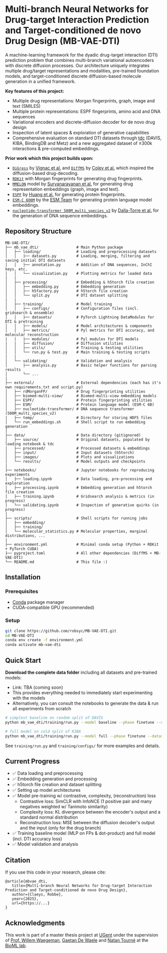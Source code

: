 # Multi-branch Neural Networks for Drug-target Interaction Prediction and Target-conditioned de novo Drug Design (MB-VAE-DTI)

A machine-learning framework for the dyadic drug-target interaction (DTI) prediction problem that combines multi-branch variational autoencoders with discrete diffusion processes. Our architecture uniquely integrates multiple drug/target representations and modalities, pre-trained foundation models, and target-conditioned discrete diffusion-based molecule generation in a unified framework.

**Key features of this project:**
- Multiple drug representations: Morgan fingerprints, graph, image and text (SMILES)
- Multiple protein representations: ESPF fingerprints, amino acid and DNA sequences
- Variational encoders and discrete-diffusion decoder for de novo drug design
- Inspection of latent spaces & exploration of generative capabilities
- Comprehensive evaluation on standard DTI datasets through [tdc](https://tdcommons.ai/) (DAVIS, KIBA, BindingDB and Metz) and a new aggregated dataset of ±300k interactions & pre-computed embeddings.

**Prior work which this project builds upon:**
- [`DiGress`](https://github.com/cvignac/DiGress) by [Vignac et al.](https://arxiv.org/abs/2209.14734) and [`DiffMS`](https://github.com/coleygroup/DiffMS) by [Coley et al.](https://arxiv.org/abs/2409.10000) which inspired the diffusion-based drug-decoding.
- [`RDKit`](https://www.rdkit.org/) with Morgan fingerprints for generating drug fingerprints.
- [`MMELON`](https://github.com/BiomedSciAI/biomed-multi-view) model by [Suryanarayanan et al.](https://arxiv.org/abs/2410.19704) for generating drug representation embeddings (graph, image and text).
- [`ESPF`](https://github.com/kexinhuang12345/ESPF) by [Huang et al.](https://static1.squarespace.com/static/58f7aae1e6f2e1a0f9a56616/t/5e370e2d12092f15876d5753/1580666413389/paper.pdf) for generating protein fingerprints.
- [`ESM-C 600M`](https://github.com/evolutionaryscale/esm) by the [ESM Team](https://evolutionaryscale.ai/blog/esm-cambrian) for generating protein language model embeddings.
- [`nucleotide-transformer 500M_multi_species_v2`](https://github.com/instadeepai/nucleotide-transformer) by [Dalla-Torre et al.](https://www.biorxiv.org/content/10.1101/2023.01.11.523679v2) for the generation of DNA sequence embeddings.

## Repository Structure

```
MB-VAE-DTI/
├── mb_vae_dti/                 # Main Python package
│   ├── loading/                # Loading and preprocessing datasets
│   │   ├── datasets.py         # Loading, merging, filtering and saving initial DTI datasets
│   │   ├── annotation.py       # Addition of DNA sequences, InChI keys, etc.
│   │   └── visualization.py    # Plotting metrics for loaded data
|   | 
│   ├── processing/             # Embedding & h5torch file creation
│   │   ├── embedding.py        # Embedding generation
│   │   ├── h5factory.py        # h5torch file creation
│   │   └── split.py            # DTI dataset splitting
|   |
│   ├── training/               # Model training
│   │   ├── configs/            # Configuration files (incl. gridsearch & ensemble)
│   │   ├── datasets/           # PyTorch Lightning DataModules for DTI & pretraining
│   │   ├── models/             # Model architectures & components
│   │   ├── metrics/            # Pyl metrics for DTI accuracy, and molecular reconstruction
|   |   ├── modules/            # Pyl modules for DTI models
|   |   ├── diffusion/          # Diffusion utilities
│   │   ├── utils/              # Training & testing utilities
│   │   └── run.py & test.py    # Main training & testing scripts
|   |
│   └── validating/             # Validation and analysis
│       ├── analysis.py         # Basic helper functions for parsing results
│       └── ...
|
├── external/                   # External dependencies (each has it's own requirements.txt and script.py)
│   ├── rdMorganFP/             # Drug fingerprinting utilities
│   ├── biomed-multi-view/      # Biomed-multi-view embedding models
│   ├── ESPF/                   # Protein fingerprinting utilities
│   ├── ESM/                    # Protein language model (ESM-C 6B)
│   ├── nucleotide-transformer/ # DNA sequence transformer (500M_multi_species_v2)
|   ├── temp/                   # Directory for storing HDF5 files
│   └── run_embeddings.sh       # Shell script to run embedding generation
|
├── data/                       # Data directory (gitignored)
│   ├── source/                 # Original datasets, populated by loading notebook & tdc
│   ├── processed/              # Processed datasets & embeddings
│   ├── input/                  # Input datasets (h5torch)
│   ├── images/                 # Plots and visualizations
│   └── results/                # Model outputs and checkpoints
|
├── notebooks/                  # Jupyter notebooks for reproducing experiments
│   ├── loading.ipynb           # Data loading, pre-processing and exploration
│   ├── processing.ipynb        # Embedding generation and h5torch file creation
│   ├── training.ipynb          # Gridsearch analysis & metrics (in progress)
│   └── validating.ipynb        # Inspection of generative quirks (in progress)
|
├── scripts/                    # Shell scripts for running jobs
│   ├── embedding/
│   ├── training/
│   └── molecular_statistics.py # Molecular properties, marginal distributions, ...
|
├── environment.yml             # Minimal conda setup (Python + RDKit + PyTorch CUDA)
├── pyproject.toml              # All other dependencies (DiffMS + MB-VAE-DTI)
└── README.md                   # This file :)
```

## Installation

### Prerequisites

- [Conda](https://docs.conda.io/en/latest/miniconda.html) package manager
- CUDA-compatible GPU (recommended)

### Setup

```bash
git clone https://github.com/robsyc/MB-VAE-DTI.git
cd MB-VAE-DTI
conda env create -f environment.yml
conda activate mb-vae-dti
```

## Quick Start

**Download the complete data folder** including all datasets and pre-trained models:
   - Link: TBA (coming soon)
   - This provides everything needed to immediately start experimenting with the models
   - Alternatively, you can consult the notebooks to generate the data & run all experiments from scratch
  
  ```bash
  # simplest baseline on random split of DAVIS
  python mb_vae_dti/training/run.py --model baseline --phase finetune --dataset DAVIS --split rand

  # full model on cold split of KIBA
  python mb_vae_dti/training/run.py --model full --phase finetune --dataset KIBA --split cold
  ```

  See `training/run.py` and `training/configs/` for more examples and details.

## Current Progress

- ✅ Data loading and preprocessing
- ✅ Embedding generation and processing
- ✅ h5torch file creation and dataset splitting
- ✅ Setting up model architectures
- ✅ Model pre-training w/ contrastive, complexity, (reconstruction) loss
  - Contrastive loss: SimCLR with InfoNCE (1 positive pair and many negatives weighted w/ Tanimoto similarity)
  - Complexity loss: KL divergence between the encoder's output and a standard normal distribution
  - Reconstruction loss: MSE between the diffusion decoder's output and the input (only for the drug branch)
- ✅ Training baseline model (MLP on FPs & dot-product) and full model (incl. DTI accuracy loss)
- ✅ Model validation and analysis

## Citation

If you use this code in your research, please cite:

```
@article{mbvae_dti,
   title={Multi-branch Neural Networks for Drug-target Interaction Prediction and Target-conditioned de novo Drug Design},
   author={Claeys, Robbe},
   year={2025},
   url={https://...}
}
```

## Acknowledgments

This work is part of a master thesis project at [UGent](https://www.ugent.be/en) under the supervision of [Prof. Willem Waegeman](https://www.ugent.be/dass/en/research/waegeman), [Gaetan De Waele](https://github.com/gdewael) and [Natan Tourné](https://willemwaegeman.github.io/bioml/members/natan-tourne.html) at the [BioML lab](https://willemwaegeman.github.io/bioml/).
